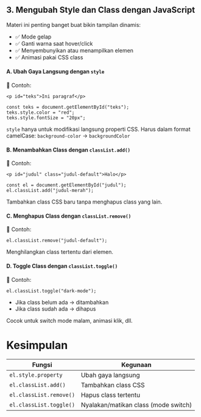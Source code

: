 ## 3. Mengubah Style dan Class dengan JavaScript

Materi ini penting banget buat bikin tampilan dinamis:
- ✅ Mode gelap
- ✅ Ganti warna saat hover/click
- ✅ Menyembunyikan atau menampilkan elemen
- ✅ Animasi pakai CSS class


#### A. Ubah Gaya Langsung dengan `style`

📘 Contoh: 

```
<p id="teks">Ini paragraf</p>
```
```
const teks = document.getElementById("teks");
teks.style.color = "red";
teks.style.fontSize = "20px";
```

`style` hanya untuk modifikasi langsung properti CSS. Harus dalam format camelCase:
`background-color` → `backgroundColor`

#### B. Menambahkan Class dengan `classList.add()`

📘 Contoh:
```
<p id="judul" class="judul-default">Halo</p>
```

```
const el = document.getElementById("judul");
el.classList.add("judul-merah");
```
Tambahkan class CSS baru tanpa menghapus class yang lain.

#### C. Menghapus Class dengan `classList.remove()`

📘 Contoh:

```
el.classList.remove("judul-default");
```
Menghilangkan class tertentu dari elemen.

#### D. Toggle Class dengan `classList.toggle()`

📘 Contoh:

```
el.classList.toggle("dark-mode");
```

- Jika class belum ada → ditambahkan
- Jika class sudah ada → dihapus

Cocok untuk switch mode malam, animasi klik, dll.

# Kesimpulan 

| Fungsi                  | Kegunaan                             |
| ----------------------- | ------------------------------------ |
| `el.style.property`     | Ubah gaya langsung                   |
| `el.classList.add()`    | Tambahkan class CSS                  |
| `el.classList.remove()` | Hapus class tertentu                 |
| `el.classList.toggle()` | Nyalakan/matikan class (mode switch) |
